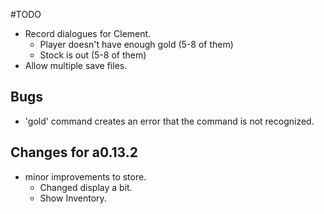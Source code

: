 #TODO
- Record dialogues for Clement.
    - Player doesn't have enough gold (5-8 of them)
    - Stock is out (5-8 of them)
- Allow multiple save files.

## Bugs
- 'gold' command creates an error that the command is not recognized.


## Changes for a0.13.2
- minor improvements to store.
    - Changed display a bit.
    - Show Inventory.